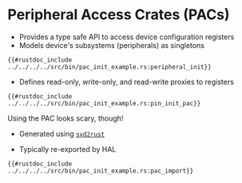 # Peripheral Access Crates (PACs)

- Provides a type safe API to access device configuration registers
- Models device's subsystems (peripherals) as singletons
```rust,noplaypen
{{#rustdoc_include ../../../../src/bin/pac_init_example.rs:peripheral_init}}
```
- Defines read-only, write-only, and read-write proxies to registers
```rust,noplaypen
{{#rustdoc_include ../../../../src/bin/pac_init_example.rs:pin_init_pac}}
```

Using the PAC looks scary, though!

- Generated using [`svd2rust`](https://docs.rs/svd2rust)

- Typically re-exported by HAL
```rust,noplaypen
{{#rustdoc_include ../../../../src/bin/pac_init_example.rs:pac_import}}
```